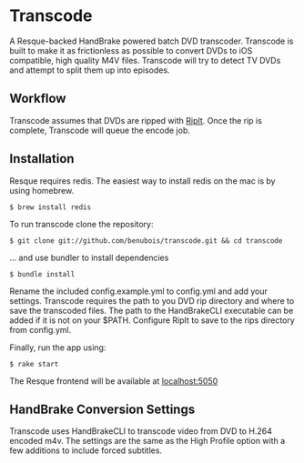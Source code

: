 # Transcode

A Resque-backed HandBrake powered batch DVD transcoder. Transcode is built to make it as frictionless as possible to convert DVDs to iOS compatible, high quality M4V files. Transcode will try to detect TV DVDs and attempt to split them up into episodes.

## Workflow

Transcode assumes that DVDs are ripped with [RipIt](http://thelittleappfactory.com/ripit/). Once the rip is complete, Transcode will queue the encode job.

## Installation

Resque requires redis. The easiest way to install redis on the mac is by using homebrew.

    $ brew install redis

To run transcode clone the repository:

    $ git clone git://github.com/benubois/transcode.git && cd transcode

… and use bundler to install dependencies

    $ bundle install

Rename the included config.example.yml to config.yml and add your settings. Transcode requires the path to you DVD rip directory and where to save the transcoded files. The path to the HandBrakeCLI executable can be added if it is not on your $PATH. Configure RipIt to save to the rips directory from config.yml.

Finally, run the app using:

    $ rake start

The Resque frontend will be available at [localhost:5050](http://localhost:5050)

## HandBrake Conversion Settings
Transcode uses HandBrakeCLI to transcode video from DVD to H.264 encoded m4v. The settings are the same as the High Profile option with a few additions to include forced subtitles.
